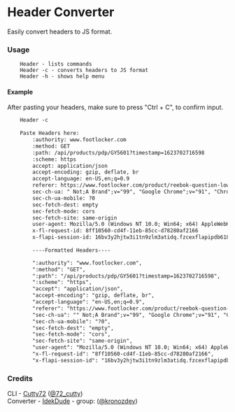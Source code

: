 # Header Converter

Easily convert headers to JS format.

### Usage
```
    Header - lists commands
    Header -c - converts headers to JS format
    Header -h - shows help menu
```

#### Example
After pasting your headers, make sure to press "Ctrl + C", to confirm input. 
```diff
    Header -c
    
    Paste Headers here: 
        :authority: www.footlocker.com
        :method: GET
        :path: /api/products/pdp/GY5601?timestamp=1623702716598
        :scheme: https
        accept: application/json
        accept-encoding: gzip, deflate, br
        accept-language: en-US,en;q=0.9
        referer: https://www.footlocker.com/product/reebok-question-low-boys-grade-school/GY5601.html
        sec-ch-ua: " Not;A Brand";v="99", "Google Chrome";v="91", "Chromium";v="91"
        sec-ch-ua-mobile: ?0
        sec-fetch-dest: empty
        sec-fetch-mode: cors
        sec-fetch-site: same-origin
        user-agent: Mozilla/5.0 (Windows NT 10.0; Win64; x64) AppleWebKit/537.36 (KHTML, like Gecko) Chrome/91.0.4472.77 Safari/537.36
        x-fl-request-id: 8ff10560-cd4f-11eb-85cc-d78280af2166
        x-flapi-session-id: 16bv3y2hjtw3i1tn9zlm3atidq.fzcexflapipdb618883
        
        ----Formatted Headers----

        ":authority": "www.footlocker.com",
        ":method": "GET",
        ":path": "/api/products/pdp/GY5601?timestamp=1623702716598",
        ":scheme": "https",
        "accept": "application/json",
        "accept-encoding": "gzip, deflate, br",
        "accept-language": "en-US,en;q=0.9",
        "referer": "https://www.footlocker.com/product/reebok-question-low-boys-grade-school/GY5601.html",
        "sec-ch-ua": "" Not;A Brand";v="99", "Google Chrome";v="91", "Chromium";v="91"",
        "sec-ch-ua-mobile": "?0",
        "sec-fetch-dest": "empty",
        "sec-fetch-mode": "cors",
        "sec-fetch-site": "same-origin",
        "user-agent": "Mozilla/5.0 (Windows NT 10.0; Win64; x64) AppleWebKit/537.36 (KHTML, like Gecko) Chrome/91.0.4472.77 Safari/537.36",
        "x-fl-request-id": "8ff10560-cd4f-11eb-85cc-d78280af2166",
        "x-flapi-session-id": "16bv3y2hjtw3i1tn9zlm3atidq.fzcexflapipdb618883",
```

### Credits
CLI - [Cutty72](https://github.com/Cutty72) ([@72_cutty](https://twitter.com/72_cutty))
<br>
Converter - [IdekDude](https://github.com/IdekDude) - group: ([@kronozdev](https://twitter.com/kronozdev))  